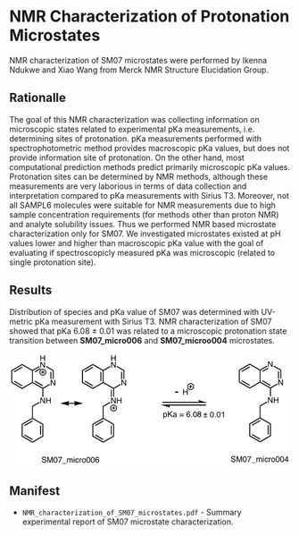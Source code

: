# NMR Characterization of Protonation Microstates

NMR characterization of SM07 microstates were performed by Ikenna Ndukwe and Xiao Wang from Merck NMR Structure Elucidation Group.

## Rationalle
The goal of this NMR characterization was collecting information on microscopic states related to experimental pKa measurements, i.e. determining sites of protonation.
pKa measurements performed with spectrophotometric method provides macroscopic pKa values, but does not provide information site of protonation. 
On the other hand, most computational prediction methods predict primarily microscopic pKa values. 
Protonation sites can be determined by NMR methods, although these measurements are very laborious in terms of data collection and interpretation compared to pKa measurements with Sirius T3. 
Moreover, not all SAMPL6 molecules were suitable for NMR measurements due to high sample concentration requirements (for methods other than proton NMR) and analyte solubility issues. 
Thus we performed NMR based microstate characterization only for SM07.
We investigated microstates existed at pH values lower and higher than macroscopic pKa value with the goal of evaluating if spectroscopicly measured pKa was microscopic (related to single protonation site).

## Results
Distribution of species and pKa value of SM07 was determined with UV-metric pKa measurement with Sirius T3.
NMR characterization of SM07 showed that pKa 6.08 ± 0.01 was related to a microscopic protonation state transition between **SM07_micro006** and **SM07_microo004** microstates.

![SM07_microstates](SM07_microstates.png)

## Manifest
- `NMR_characterization_of_SM07_microstates.pdf` - Summary experimental report of SM07 microstate characterization.

